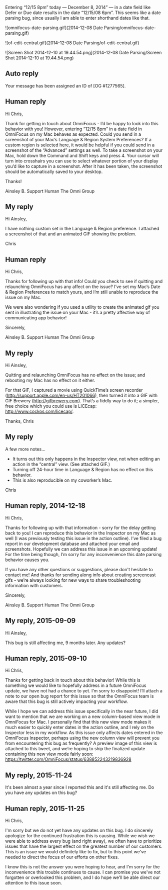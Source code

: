 Entering “12/15 8pm” today — December 8, 2014” — in a date field like Defer or Due date results in the date “12/15/08 6pm”. This seems like a date parsing bug, since usually I am able to enter shorthand dates like that.

![omnifocus-date-parsing.gif](2014-12-08 Date Parsing/omnifocus-date-parsing.gif)

![of-edit-central.gif](2014-12-08 Date Parsing/of-edit-central.gif)

![Screen Shot 2014-12-10 at 19.44.54.png](2014-12-08 Date Parsing/Screen Shot 2014-12-10 at 19.44.54.png)

## Auto reply

Your message has been assigned an ID of [OG #1277565].

## Human reply

Hi Chris,

Thank for getting in touch about OmniFocus - I’d be happy to look into this behavior with you! However, entering “12/15 8pm” in a date field in OmniFocus on my Mac behaves as expected. Could you send in a screenshot of your Mac’s Language & Region System Preferences? If a custom region is selected here, it would be helpful if you could send in a screenshot of the “Advanced” settings as well. To take a screenshot on your Mac, hold down the Command and Shift keys and press 4. Your cursor will turn into crosshairs you can use to select whatever portion of your display you’d like to capture in a screenshot. After it has been taken, the screenshot should be automatically saved to your desktop.

Thanks!

Ainsley B.
Support Human
The Omni Group

## My reply

Hi Ainsley,

I have nothing custom set in the Language & Region preference. I attached a screenshot of that and an animated GIF showing the problem.

Chris

## Human reply

Hi Chris,

Thanks for following up with that info! Could you check to see if quitting and relaunching OmniFocus has any affect on the issue? I’ve set my Mac’s Date & Region Preferences to match yours, and I’m still unable to reproduce the issue on my Mac.

We were also wondering if you used a utility to create the animated gif you sent in illustrating the issue on your Mac - it’s a pretty affective way of communicating app behavior!

Sincerely,

Ainsley B.
Support Human
The Omni Group

## My reply

Hi Ainsley,

Quitting and relaunching OmniFocus has no effect on the issue; and rebooting my Mac has no effect on it either.

For that GIF, I captured a movie using QuickTime’s screen recorder (http://support.apple.com/en-us/HT201066), then turned it into a GIF with GIF Brewery (http://gifbrewery.com). That’s a fiddly way to do it; a simpler, free choice which you could use is LICEcap: http://www.cockos.com/licecap/.

Thanks,
Chris

## My reply

A few more notes…

- It turns out this only happens in the Inspector view, not when editing an action in the “central” view. (See attached GIF.)
- Turning off 24-hour time in Language & Region has no effect on this behavior.
- This is also reproducible on my coworker’s Mac.

Chris

## Human reply, 2014-12-18

Hi Chris,

Thanks for following up with that information - sorry for the delay getting back to you! I can reproduce this behavior in the Inspector on my Mac as well (I was previously testing this issue in the action outline). I’ve filed a bug report in our development database and attached your email and screenshots. Hopefully we can address this issue in an upcoming update! For the time being though, I’m sorry for any inconvenience this date parsing behavior causes you.

If you have any other questions or suggestions, please don't hesitate to contact me! And thanks for sending along info about creating screencast gifs - we’re always looking for new ways to share troubleshooting information with customers.

Sincerely,

Ainsley B.
Support Human
The Omni Group

## My reply, 2015-09-09

Hi Ainsley,

This bug is still affecting me, 9 months later. Any updates?

## Human reply, 2015-09-10

Hi Chris,

Thanks for getting back in touch about this behavior! While this is something we would like to hopefully address in a future OmniFocus update, we have not had a chance to yet. I’m sorry to disappoint! I’ll attach a note to our open bug report for this issue so that the OmniFocus team is aware that this bug is still actively impacting your workflow.

While I hope we can address this issue specifically in the near future, I did want to mention that we are working on a new column-based view mode in OmniFocus for Mac. I personally find that this new view mode makes it much easier to quickly enter dates in the action outline, and I rely on the Inspector less in my workflow. As this issue only affects dates entered in the OmniFocus Inspector, perhaps using the new column view will prevent you from encountering this bug as frequently? A preview image of this view is attached to this tweet, and we’re hoping to ship the finalized update containing this new view mode fairly soon:
<https://twitter.com/OmniFocus/status/638852243219836928>

## My reply, 2015-11-24

It's been almost a year since I reported this and it's still affecting me. Do you have any updates on this bug?

## Human reply, 2015-11-25

Hi Chris,

I'm sorry but we do not yet have any updates on this bug. I do sincerely apologize for the continued frustration this is causing. While we wish we were able to address every bug (and right away), we often have to prioritize issues that have the largest effect on the greatest number of our customers. This is an issue we would definitely like to fix, but to this point we've needed to direct the focus of our efforts on other fixes. 

I know this is not the answer you were hoping to hear, and I'm sorry for the inconvenience this trouble continues to cause. I can promise you we've not forgotten or overlooked this problem, and I do hope we'll be able direct our attention to this issue soon.
